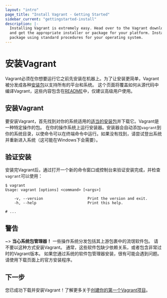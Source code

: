 ```yaml
---
layout: "intro"
page_title: "Install Vagrant - Getting Started"
sidebar_current: "gettingstarted-install"
description: |-
  Installing Vagrant is extremely easy. Head over to the Vagrant downloads page
  and get the appropriate installer or package for your platform. Install the
  package using standard procedures for your operating system.
---
```


# 安装Vagrant

Vagrant必须在你想要运行它之前先安装在机器上。为了让安装更简单，Vagrant被分发成各种[安装包](/downloads.html)以支持所有的平台和系统。
这个页面将覆盖如何从源代码中编译Vagrant，这些内容包含在[README](https://github.com/mitchellh/vagrant/blob/master/README.md)中，仅建议高级用户使用。

## 安装Vagrant

要安装Vagrant，首先找到对你的系统适用的[适当的安装包](/downloads.html)并下载它。Vagrant是一种特定操作的包。
在你的操作系统上运行安装器。安装器会自动添加`vagrant`到你的系统目录，以使命令可以在终端命令中运行。如果没有找到，请尝试登出系统并重新进入系统（这可能在Windows下会需要）。

## 验证安装

安装完Vagrant后，通过打开一个新的命令窗口或控制台来验证安装完成，并检查`vagrant`可以使用：

```text
$ vagrant
Usage: vagrant [options] <command> [<args>]

    -v, --version                    Print the version and exit.
    -h, --help                       Print this help.

# ...
```

## 警告

~> **当心系统包管理器！** 一些操作系统分发包括其上游包裹中的流氓软件包。 请不要以这种方式安装Vagrant。 通常，这些软件包缺少依赖关系，或者包含非常过时的Vagrant版本。 如果您通过系统的软件包管理器安装，很有可能会遇到问题。 请使用下载页面上的官方安装程序。

## 下一步


您已成功下载并安装Vagrant！了解更多关于[创建你的第一个Vagrant项目](/intro/getting-started/project_setup.html)。
